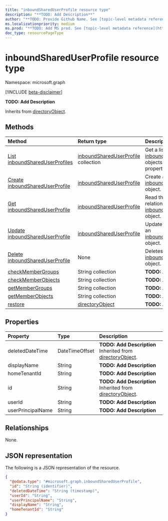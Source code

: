 ```yaml
---
title: "inboundSharedUserProfile resource type"
description: "**TODO: Add Description**"
author: "**TODO: Provide Github Name. See [topic-level metadata reference](https://msgo.azurewebsites.net/add/document/guidelines/metadata.html#topic-level-metadata)**"
ms.localizationpriority: medium
ms.prod: "**TODO: Add MS prod. See [topic-level metadata reference](https://msgo.azurewebsites.net/add/document/guidelines/metadata.html#topic-level-metadata)**"
doc_type: resourcePageType
---
```


# inboundSharedUserProfile resource type

Namespace: microsoft.graph

[!INCLUDE [beta-disclaimer](../../includes/beta-disclaimer.md)]

**TODO: Add Description**


Inherits from [directoryObject](../resources/directoryobject.md).

## Methods
|Method|Return type|Description|
|:---|:---|:---|
|[List inboundSharedUserProfiles](../api/inboundshareduserprofile-list.md)|[inboundSharedUserProfile](../resources/inboundshareduserprofile.md) collection|Get a list of the [inboundSharedUserProfile](../resources/inboundshareduserprofile.md) objects and their properties.|
|[Create inboundSharedUserProfile](../api/directory-post-inboundshareduserprofiles.md)|[inboundSharedUserProfile](../resources/inboundshareduserprofile.md)|Create a new [inboundSharedUserProfile](../resources/inboundshareduserprofile.md) object.|
|[Get inboundSharedUserProfile](../api/inboundshareduserprofile-get.md)|[inboundSharedUserProfile](../resources/inboundshareduserprofile.md)|Read the properties and relationships of an [inboundSharedUserProfile](../resources/inboundshareduserprofile.md) object.|
|[Update inboundSharedUserProfile](../api/inboundshareduserprofile-update.md)|[inboundSharedUserProfile](../resources/inboundshareduserprofile.md)|Update the properties of an [inboundSharedUserProfile](../resources/inboundshareduserprofile.md) object.|
|[Delete inboundSharedUserProfile](../api/inboundshareduserprofile-delete.md)|None|Deletes an [inboundSharedUserProfile](../resources/inboundshareduserprofile.md) object.|
|[checkMemberGroups](../api/inboundshareduserprofile-checkmembergroups.md)|String collection|**TODO: Add Description**|
|[checkMemberObjects](../api/inboundshareduserprofile-checkmemberobjects.md)|String collection|**TODO: Add Description**|
|[getMemberGroups](../api/inboundshareduserprofile-getmembergroups.md)|String collection|**TODO: Add Description**|
|[getMemberObjects](../api/inboundshareduserprofile-getmemberobjects.md)|String collection|**TODO: Add Description**|
|[restore](../api/inboundshareduserprofile-restore.md)|[directoryObject](../resources/directoryobject.md)|**TODO: Add Description**|

## Properties
|Property|Type|Description|
|:---|:---|:---|
|deletedDateTime|DateTimeOffset|**TODO: Add Description** Inherited from [directoryObject](../resources/directoryobject.md).|
|displayName|String|**TODO: Add Description**|
|homeTenantId|String|**TODO: Add Description**|
|id|String|**TODO: Add Description** Inherited from [directoryObject](../resources/directoryobject.md).|
|userId|String|**TODO: Add Description**|
|userPrincipalName|String|**TODO: Add Description**|

## Relationships
None.

## JSON representation
The following is a JSON representation of the resource.
<!-- {
  "blockType": "resource",
  "keyProperty": "id",
  "@odata.type": "microsoft.graph.inboundSharedUserProfile",
  "baseType": "Microsoft.DirectoryServices.directoryObject",
  "openType": false
}
-->
``` json
{
  "@odata.type": "#microsoft.graph.inboundSharedUserProfile",
  "id": "String (identifier)",
  "deletedDateTime": "String (timestamp)",
  "userId": "String",
  "userPrincipalName": "String",
  "displayName": "String",
  "homeTenantId": "String"
}
```

